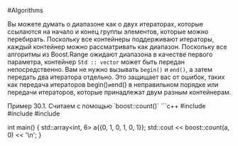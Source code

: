 #Algorithms

Вы можете думать о диапазоне как о двух итераторах, которые ссылаются на начало и конец группы элементов, которые можно перебирать. Поскольку все контейнеры поддерживают итераторы, каждый контейнер можно рассматривать как диапазон. Поскольку все алгоритмы из Boost.Range ожидают диапазона в качестве первого параметра, контейнер `Std :: vector` может быть передан непосредственно. Вам не нужно вызывать `begin()` и `end()`, а затем передать два итератора отдельно. Это защищает вас от ошибок, таких как передача итераторов begin()` и `end() в неправильном порядке или передачи итераторов, которые принадлежат двум разным контейнерам.

<a name="ex.graph_01"/>
Пример 30.1. Считаем с помощью `boost::count()`
```c++
#include <boost/range/algorithm.hpp>
#include <array>
#include <iostream>

int main()
{
  std::array<int, 6> a{{0, 1, 0, 1, 0, 1}};
  std::cout << boost::count(a, 0) << '\n';
}
```
